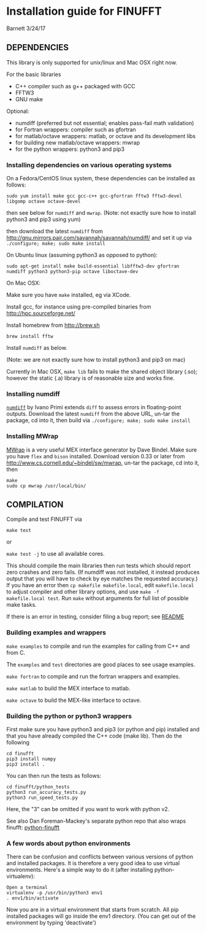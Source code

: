 # Installation guide for FINUFFT

Barnett 3/24/17

## DEPENDENCIES

This library is only supported for unix/linux and Mac OSX right now.

For the basic libraries

- C++ compiler such as g++ packaged with GCC
- FFTW3
- GNU make

Optional:

- numdiff (preferred but not essential; enables pass-fail math validation)
- for Fortran wrappers: compiler such as gfortran
- for matlab/octave wrappers: matlab, or octave and its development libs
- for building new matlab/octave wrappers: mwrap
- for the python wrappers: python3 and pip3

### Installing dependencies on various operating systems

On a Fedora/CentOS linux system, these dependencies can be installed as follows:

```
sudo yum install make gcc gcc-c++ gcc-gfortran fftw3 fftw3-devel libgomp octave octave-devel
```
then see below for `numdiff` and `mwrap`. (Note: not exactly sure how to install python3 and pip3 using yum)

then download the latest `numdiff` from http://gnu.mirrors.pair.com/savannah/savannah/numdiff/ and set it up via `./configure; make; sudo make install`

On Ubuntu linux (assuming python3 as opposed to python):

```
sudo apt-get install make build-essential libfftw3-dev gfortran numdiff python3 python3-pip octave liboctave-dev
```

On Mac OSX:

Make sure you have `make` installed, eg via XCode.

Install gcc, for instance using pre-compiled binaries from
http://hpc.sourceforge.net/

Install homebrew from http://brew.sh

`brew install fftw`

Install `numdiff` as below.

(Note: we are not exactly sure how to install python3 and pip3 on mac)

Currently in Mac OSX, `make lib` fails to make the shared object library (.so);
however the static (.a) library is of reasonable size and works fine.


### Installing numdiff

[`numdiff`](http://www.nongnu.org/numdiff) by Ivano Primi extends `diff` to assess errors in floating-point outputs.
Download the latest `numdiff` from the above URL, un-tar the package, cd into it, then build via `./configure; make; sudo make install`

### Installing MWrap

[MWrap](http://www.cs.cornell.edu/~bindel/sw/mwrap)
is a very useful MEX interface generator by Dave Bindel.
Make sure you have `flex` and `bison` installed.
Download version 0.33 or later from http://www.cs.cornell.edu/~bindel/sw/mwrap, un-tar the package, cd into it, then
```
make
sudo cp mwrap /usr/local/bin/
```

## COMPILATION

Compile and test FINUFFT via

`make test`

or

`make test -j` to use all available cores.

This should compile the main libraries then run tests which should report zero crashes and zero fails. (If numdiff was not installed, it instead produces output that you will have to check by eye matches the requested accuracy.)
If you have an error then `cp makefile makefile.local`,
edit `makefile.local` to adjust compiler and other library options,
and use `make -f makefile.local test`.
Run `make` without arguments for full list of possible make tasks.

If there is an error in testing, consider filing a bug report; see [README](README.md)

### Building examples and wrappers

`make examples` to compile and run the examples for calling from C++ and from C.

The `examples` and `test` directories are good places to see usage examples.

`make fortran` to compile and run the fortran wrappers and examples.

`make matlab` to build the MEX interface to matlab.

`make octave` to build the MEX-like interface to octave.

### Building the python or python3 wrappers

First make sure you have python3 and pip3 (or python and pip) installed and that you have already compiled the C++ code (make lib). Then do the following

```
cd finufft
pip3 install numpy
pip3 install .
```

You can then run the tests as follows:

```
cd finufft/python_tests
python3 run_accuracy_tests.py
python3 run_speed_tests.py
```

Here, the "3" can be omitted if you want to work with python v2.

See also Dan Foreman-Mackey's separate python repo that also wraps finufft: [python-finufft](https://github.com/dfm/python-finufft)

### A few words about python environments

There can be confusion and conflicts between various versions of python and installed packages. It is therefore a very good idea to use virtual environments. Here's a simple way to do it (after installing python-virtualenv):

```
Open a terminal
virtualenv -p /usr/bin/python3 env1
. env1/bin/activate
```

Now you are in a virtual environment that starts from scratch. All pip installed packages will go inside the env1 directory. (You can get out of the environment by typing 'deactivate')
